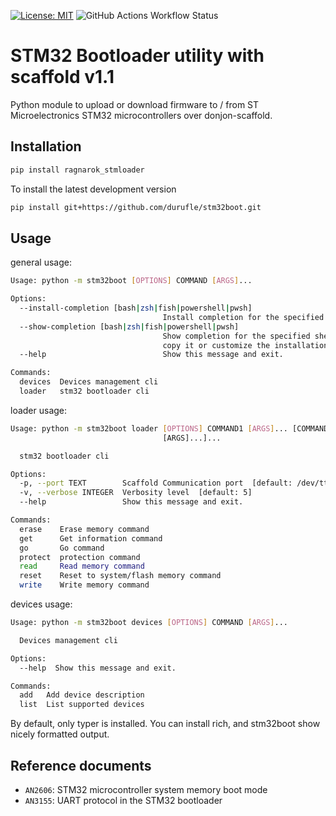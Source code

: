 [![License: MIT](https://img.shields.io/badge/License-MIT-yellow.svg)](https://opensource.org/licenses/MIT)
![GitHub Actions Workflow Status](https://img.shields.io/github/actions/workflow/status/durufle/stm32boot/.github%2Fworkflows%2Fpylint.yml?label=lint)


# STM32 Bootloader utility with scaffold v1.1

Python module to upload or download firmware to / from ST Microelectronics STM32 microcontrollers over donjon-scaffold.

## Installation

```bash
pip install ragnarok_stmloader
```
To install the latest development version

```bash
pip install git+https://github.com/durufle/stm32boot.git
```

## Usage

general usage:

```bash
Usage: python -m stm32boot [OPTIONS] COMMAND [ARGS]...

Options:
  --install-completion [bash|zsh|fish|powershell|pwsh]
                                  Install completion for the specified shell.
  --show-completion [bash|zsh|fish|powershell|pwsh]
                                  Show completion for the specified shell, to
                                  copy it or customize the installation.
  --help                          Show this message and exit.

Commands:
  devices  Devices management cli
  loader   stm32 bootloader cli
```

loader usage:

```bash
Usage: python -m stm32boot loader [OPTIONS] COMMAND1 [ARGS]... [COMMAND2
                                  [ARGS]...]...

  stm32 bootloader cli

Options:
  -p, --port TEXT        Scaffold Communication port  [default: /dev/ttyUSB0]
  -v, --verbose INTEGER  Verbosity level  [default: 5]
  --help                 Show this message and exit.

Commands:
  erase    Erase memory command
  get      Get information command
  go       Go command
  protect  protection command
  read     Read memory command
  reset    Reset to system/flash memory command
  write    Write memory command
```
devices usage:

```bash
Usage: python -m stm32boot devices [OPTIONS] COMMAND [ARGS]...

  Devices management cli

Options:
  --help  Show this message and exit.

Commands:
  add   Add device description
  list  List supported devices
```

By default, only typer is installed. You can install rich, and stm32boot show nicely formatted output.


## Reference documents
- `AN2606`: STM32 microcontroller system memory boot mode
- `AN3155`: UART protocol in the STM32 bootloader

